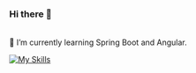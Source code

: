 ### Hi there 👋
<br>
🌱 I’m currently learning Spring Boot and Angular.


[![My Skills](https://skills.thijs.gg/icons?i=java,kotlin,nodejs,figma&theme=light)](https://skills.thijs.gg)


